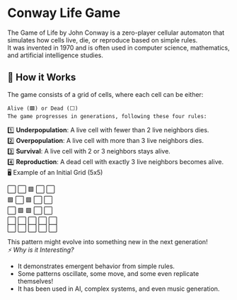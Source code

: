 # Conway Life Game #
The Game of Life by John Conway is a zero-player cellular automaton that simulates how cells live, die, or reproduce based on simple rules.  
It was invented in 1970 and is often used in computer science, mathematics, and artificial intelligence studies.
## 🎲 How it Works ##

The game consists of a grid of cells, where each cell can be either:  

    Alive (🟩) or Dead (⬜️)
    The game progresses in generations, following these four rules:

1️⃣ **Underpopulation**: A live cell with fewer than 2 live neighbors dies.  
2️⃣ **Overpopulation**: A live cell with more than 3 live neighbors dies.  
3️⃣ **Survival**: A live cell with 2 or 3 neighbors stays alive.  
4️⃣ **Reproduction**: A dead cell with exactly 3 live neighbors becomes alive.  
🖥 Example of an Initial Grid (5x5)  

⬜️ ⬜️ 🟩 ⬜️ ⬜️  
🟩 ⬜️ 🟩 ⬜️ ⬜️  
⬜️ 🟩 🟩 ⬜️ ⬜️  
⬜️ ⬜️ ⬜️ ⬜️ ⬜️  
⬜️ ⬜️ ⬜️ ⬜️ ⬜️  

This pattern might evolve into something new in the next generation!  
_⚡ Why is it Interesting?_

- It demonstrates emergent behavior from simple rules.  
- Some patterns oscillate, some move, and some even replicate themselves!  
- It has been used in AI, complex systems, and even music generation.  
